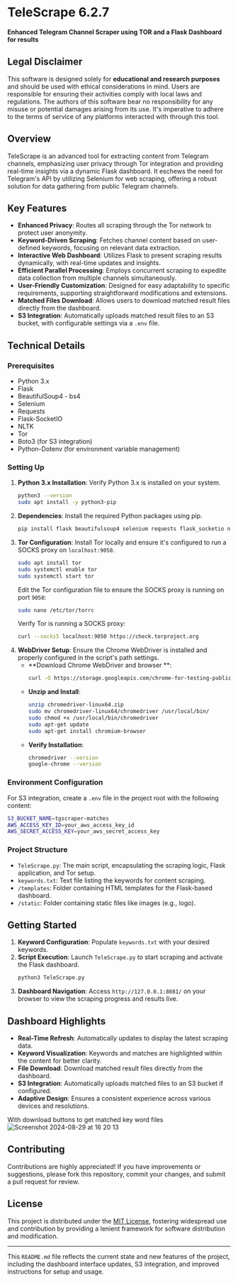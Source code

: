 # TeleScrape 6.2.7
**Enhanced Telegram Channel Scraper using TOR and a Flask Dashboard for results**

## Legal Disclaimer
This software is designed solely for **educational and research purposes** and should be used with ethical considerations in mind. Users are responsible for ensuring their activities comply with local laws and regulations. The authors of this software bear no responsibility for any misuse or potential damages arising from its use. It's imperative to adhere to the terms of service of any platforms interacted with through this tool.

## Overview

TeleScrape is an advanced tool for extracting content from Telegram channels, emphasizing user privacy through Tor integration and providing real-time insights via a dynamic Flask dashboard. It eschews the need for Telegram's API by utilizing Selenium for web scraping, offering a robust solution for data gathering from public Telegram channels.

## Key Features

- **Enhanced Privacy**: Routes all scraping through the Tor network to protect user anonymity.
- **Keyword-Driven Scraping**: Fetches channel content based on user-defined keywords, focusing on relevant data extraction.
- **Interactive Web Dashboard**: Utilizes Flask to present scraping results dynamically, with real-time updates and insights.
- **Efficient Parallel Processing**: Employs concurrent scraping to expedite data collection from multiple channels simultaneously.
- **User-Friendly Customization**: Designed for easy adaptability to specific requirements, supporting straightforward modifications and extensions.
- **Matched Files Download**: Allows users to download matched result files directly from the dashboard.
- **S3 Integration**: Automatically uploads matched result files to an S3 bucket, with configurable settings via a `.env` file.

## Technical Details

### Prerequisites

- Python 3.x
- Flask
- BeautifulSoup4 - bs4
- Selenium
- Requests
- Flask-SocketIO
- NLTK
- Tor
- Boto3 (for S3 integration)
- Python-Dotenv (for environment variable management)

### Setting Up

1. **Python 3.x Installation**: Verify Python 3.x is installed on your system.
   ```bash
   python3 --version
   sudo apt install -y python3-pip
   ```
2. **Dependencies**: Install the required Python packages using pip.
   ```bash
   pip install flask beautifulsoup4 selenium requests flask_socketio nltk tor boto3 python-dotenv
   ```
3. **Tor Configuration**: Install Tor locally and ensure it's configured to run a SOCKS proxy on `localhost:9050`.
   ```bash
   sudo apt install tor
   sudo systemctl enable tor
   sudo systemctl start tor
   ```
   Edit the Tor configuration file to ensure the SOCKS proxy is running on port `9050`:
   ```bash
   sudo nano /etc/tor/torrc
   ```
   Verify Tor is running a SOCKS proxy:
   ```bash
   curl --socks5 localhost:9050 https://check.torproject.org
   ```
4. **WebDriver Setup**: Ensure the Chrome WebDriver is installed and properly configured in the script's path settings.
   - **Download Chrome WebDriver and browser **:
     ```bash
     curl -O https://storage.googleapis.com/chrome-for-testing-public/129.0.6668.58/linux64/chromedriver-linux64.zip
     ```
   - **Unzip and Install**:
     ```bash
     unzip chromedriver-linux64.zip
     sudo mv chromedriver-linux64/chromedriver /usr/local/bin/
     sudo chmod +x /usr/local/bin/chromedriver
     sudo apt-get update
     sudo apt-get install chromium-browser

     ```
   - **Verify Installation**:
     ```bash
     chromedriver --version
     google-chrome --version
     ```

### Environment Configuration

For S3 integration, create a `.env` file in the project root with the following content:

```bash
S3_BUCKET_NAME=tgscraper-matches
AWS_ACCESS_KEY_ID=your_aws_access_key_id
AWS_SECRET_ACCESS_KEY=your_aws_secret_access_key
```

### Project Structure

- `TeleScrape.py`: The main script, encapsulating the scraping logic, Flask application, and Tor setup.
- `keywords.txt`: Text file listing the keywords for content scraping.
- `/templates`: Folder containing HTML templates for the Flask-based dashboard.
- `/static`: Folder containing static files like images (e.g., logo).

## Getting Started

1. **Keyword Configuration**: Populate `keywords.txt` with your desired keywords.
2. **Script Execution**: Launch `TeleScrape.py` to start scraping and activate the Flask dashboard.
   ```bash
   python3 TeleScrape.py
   ```
3. **Dashboard Navigation**: Access `http://127.0.0.1:8081/` on your browser to view the scraping progress and results live.

## Dashboard Highlights

- **Real-Time Refresh**: Automatically updates to display the latest scraping data.
- **Keyword Visualization**: Keywords and matches are highlighted within the content for better clarity.
- **File Download**: Download matched result files directly from the dashboard.
- **S3 Integration**: Automatically uploads matched files to an S3 bucket if configured.
- **Adaptive Design**: Ensures a consistent experience across various devices and resolutions.

With download buttons to get matched key word files
![Screenshot 2024-08-29 at 16 20 13](https://github.com/user-attachments/assets/424a39a4-447f-486d-8a98-0282b744f1c2)


## Contributing

Contributions are highly appreciated! If you have improvements or suggestions, please fork this repository, commit your changes, and submit a pull request for review.

## License

This project is distributed under the [MIT License](LICENSE.md), fostering widespread use and contribution by providing a lenient framework for software distribution and modification.

---

This `README.md` file reflects the current state and new features of the project, including the dashboard interface updates, S3 integration, and improved instructions for setup and usage.
